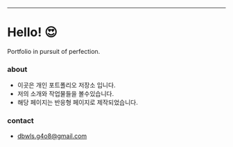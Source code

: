 
* * *
# Hello! 😍
Portfolio in pursuit of perfection.

### about
* 이곳은 개인 포트폴리오 저장소 입니다.
* 저의 소개와 작업물들을 볼수있습니다.
* 해당 페이지는 반응형 페이지로 제작되었습니다.

### contact
* <dbwls.g4o8@gmail.com>

